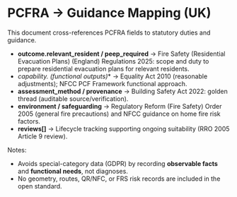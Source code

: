 # PCFRA → Guidance Mapping (UK)

This document cross-references PCFRA fields to statutory duties and guidance.

- **outcome.relevant_resident / peep_required** → Fire Safety (Residential Evacuation Plans) (England) Regulations 2025: scope and duty to prepare residential evacuation plans for relevant residents.
- **capability.* (functional outputs)** → Equality Act 2010 (reasonable adjustments); NFCC PCF Framework functional approach.
- **assessment_method / provenance** → Building Safety Act 2022: golden thread (auditable source/verification). 
- **environment / safeguarding** → Regulatory Reform (Fire Safety) Order 2005 (general fire precautions) and NFCC guidance on home fire risk factors.
- **reviews[]** → Lifecycle tracking supporting ongoing suitability (RRO 2005 Article 9 review).

Notes:
- Avoids special-category data (GDPR) by recording **observable facts** and **functional needs**, not diagnoses.
- No geometry, routes, QR/NFC, or FRS risk records are included in the open standard.
